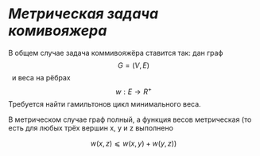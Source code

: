 #           ***Метрическая задача комивояжера***



В общем случае задача коммивояжёра ставится так:
дан граф 
$$G = (V, E)$$
   $\;$ и веса на рёбрах 
$$w : E → R^+$$
Требуется найти гамильтонов цикл минимального веса.

В метрическом случае граф полный, а функция весов метрическая (то есть для
любых трёх вершин x, y и z выполнено 
    
$$w(x, z) ⩽ w(x, y) + w(y, z))$$
